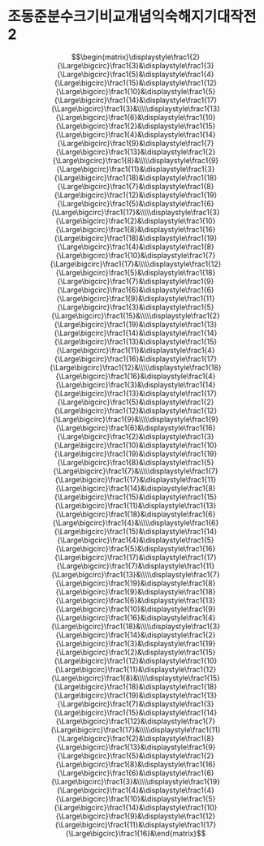 # 조동준분수크기비교개념익숙해지기대작전2
$$\begin{matrix}\displaystyle\frac1{2}{\Large\bigcirc}\frac1{3}&\displaystyle\frac1{3}{\Large\bigcirc}\frac1{5}&\displaystyle\frac1{4}{\Large\bigcirc}\frac1{15}&\displaystyle\frac1{12}{\Large\bigcirc}\frac1{10}&\displaystyle\frac1{5}{\Large\bigcirc}\frac1{14}&\displaystyle\frac1{17}{\Large\bigcirc}\frac1{3}&\\\\\displaystyle\frac1{13}{\Large\bigcirc}\frac1{6}&\displaystyle\frac1{10}{\Large\bigcirc}\frac1{2}&\displaystyle\frac1{15}{\Large\bigcirc}\frac1{4}&\displaystyle\frac1{14}{\Large\bigcirc}\frac1{9}&\displaystyle\frac1{7}{\Large\bigcirc}\frac1{13}&\displaystyle\frac1{2}{\Large\bigcirc}\frac1{8}&\\\\\displaystyle\frac1{9}{\Large\bigcirc}\frac1{11}&\displaystyle\frac1{3}{\Large\bigcirc}\frac1{18}&\displaystyle\frac1{18}{\Large\bigcirc}\frac1{7}&\displaystyle\frac1{8}{\Large\bigcirc}\frac1{12}&\displaystyle\frac1{19}{\Large\bigcirc}\frac1{5}&\displaystyle\frac1{6}{\Large\bigcirc}\frac1{17}&\\\\\displaystyle\frac1{3}{\Large\bigcirc}\frac1{2}&\displaystyle\frac1{10}{\Large\bigcirc}\frac1{8}&\displaystyle\frac1{16}{\Large\bigcirc}\frac1{18}&\displaystyle\frac1{19}{\Large\bigcirc}\frac1{4}&\displaystyle\frac1{8}{\Large\bigcirc}\frac1{10}&\displaystyle\frac1{7}{\Large\bigcirc}\frac1{17}&\\\\\displaystyle\frac1{12}{\Large\bigcirc}\frac1{5}&\displaystyle\frac1{18}{\Large\bigcirc}\frac1{7}&\displaystyle\frac1{9}{\Large\bigcirc}\frac1{6}&\displaystyle\frac1{6}{\Large\bigcirc}\frac1{9}&\displaystyle\frac1{11}{\Large\bigcirc}\frac1{3}&\displaystyle\frac1{5}{\Large\bigcirc}\frac1{15}&\\\\\displaystyle\frac1{2}{\Large\bigcirc}\frac1{19}&\displaystyle\frac1{13}{\Large\bigcirc}\frac1{14}&\displaystyle\frac1{14}{\Large\bigcirc}\frac1{13}&\displaystyle\frac1{15}{\Large\bigcirc}\frac1{11}&\displaystyle\frac1{4}{\Large\bigcirc}\frac1{16}&\displaystyle\frac1{17}{\Large\bigcirc}\frac1{12}&\\\\\displaystyle\frac1{18}{\Large\bigcirc}\frac1{16}&\displaystyle\frac1{4}{\Large\bigcirc}\frac1{3}&\displaystyle\frac1{14}{\Large\bigcirc}\frac1{13}&\displaystyle\frac1{17}{\Large\bigcirc}\frac1{5}&\displaystyle\frac1{2}{\Large\bigcirc}\frac1{12}&\displaystyle\frac1{12}{\Large\bigcirc}\frac1{9}&\\\\\displaystyle\frac1{9}{\Large\bigcirc}\frac1{6}&\displaystyle\frac1{16}{\Large\bigcirc}\frac1{2}&\displaystyle\frac1{3}{\Large\bigcirc}\frac1{10}&\displaystyle\frac1{10}{\Large\bigcirc}\frac1{19}&\displaystyle\frac1{19}{\Large\bigcirc}\frac1{8}&\displaystyle\frac1{5}{\Large\bigcirc}\frac1{7}&\\\\\displaystyle\frac1{7}{\Large\bigcirc}\frac1{17}&\displaystyle\frac1{11}{\Large\bigcirc}\frac1{14}&\displaystyle\frac1{8}{\Large\bigcirc}\frac1{15}&\displaystyle\frac1{15}{\Large\bigcirc}\frac1{11}&\displaystyle\frac1{13}{\Large\bigcirc}\frac1{18}&\displaystyle\frac1{6}{\Large\bigcirc}\frac1{4}&\\\\\displaystyle\frac1{6}{\Large\bigcirc}\frac1{15}&\displaystyle\frac1{14}{\Large\bigcirc}\frac1{4}&\displaystyle\frac1{5}{\Large\bigcirc}\frac1{5}&\displaystyle\frac1{16}{\Large\bigcirc}\frac1{17}&\displaystyle\frac1{17}{\Large\bigcirc}\frac1{7}&\displaystyle\frac1{11}{\Large\bigcirc}\frac1{13}&\\\\\displaystyle\frac1{7}{\Large\bigcirc}\frac1{19}&\displaystyle\frac1{8}{\Large\bigcirc}\frac1{9}&\displaystyle\frac1{18}{\Large\bigcirc}\frac1{6}&\displaystyle\frac1{13}{\Large\bigcirc}\frac1{10}&\displaystyle\frac1{9}{\Large\bigcirc}\frac1{16}&\displaystyle\frac1{4}{\Large\bigcirc}\frac1{18}&\\\\\displaystyle\frac1{3}{\Large\bigcirc}\frac1{14}&\displaystyle\frac1{2}{\Large\bigcirc}\frac1{3}&\displaystyle\frac1{19}{\Large\bigcirc}\frac1{2}&\displaystyle\frac1{15}{\Large\bigcirc}\frac1{12}&\displaystyle\frac1{10}{\Large\bigcirc}\frac1{11}&\displaystyle\frac1{12}{\Large\bigcirc}\frac1{8}&\\\\\displaystyle\frac1{15}{\Large\bigcirc}\frac1{18}&\displaystyle\frac1{18}{\Large\bigcirc}\frac1{19}&\displaystyle\frac1{13}{\Large\bigcirc}\frac1{7}&\displaystyle\frac1{3}{\Large\bigcirc}\frac1{15}&\displaystyle\frac1{14}{\Large\bigcirc}\frac1{12}&\displaystyle\frac1{7}{\Large\bigcirc}\frac1{17}&\\\\\displaystyle\frac1{11}{\Large\bigcirc}\frac1{2}&\displaystyle\frac1{8}{\Large\bigcirc}\frac1{13}&\displaystyle\frac1{9}{\Large\bigcirc}\frac1{5}&\displaystyle\frac1{2}{\Large\bigcirc}\frac1{8}&\displaystyle\frac1{16}{\Large\bigcirc}\frac1{6}&\displaystyle\frac1{6}{\Large\bigcirc}\frac1{3}&\\\\\displaystyle\frac1{19}{\Large\bigcirc}\frac1{4}&\displaystyle\frac1{4}{\Large\bigcirc}\frac1{10}&\displaystyle\frac1{5}{\Large\bigcirc}\frac1{14}&\displaystyle\frac1{10}{\Large\bigcirc}\frac1{9}&\displaystyle\frac1{12}{\Large\bigcirc}\frac1{11}&\displaystyle\frac1{17}{\Large\bigcirc}\frac1{16}&\end{matrix}$$